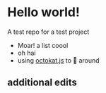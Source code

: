 # Hello world!

A test repo for a test project
 * Moar! a list coool
 * oh hai
 * using [octokat.js](https://github.com/philschatz/octokat.js) to :horse: around
## additional edits